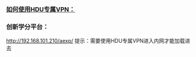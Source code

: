 ### [如何使用HDU专属VPN：](Ryclock/aboutHDU/main/tools/怎么使用杭电VPN？.pdf)
  
### 创新学分平台：
  http://192.168.101.210/aexp/
  提示：需要使用HDU专属VPN进入内网才能加载进去
